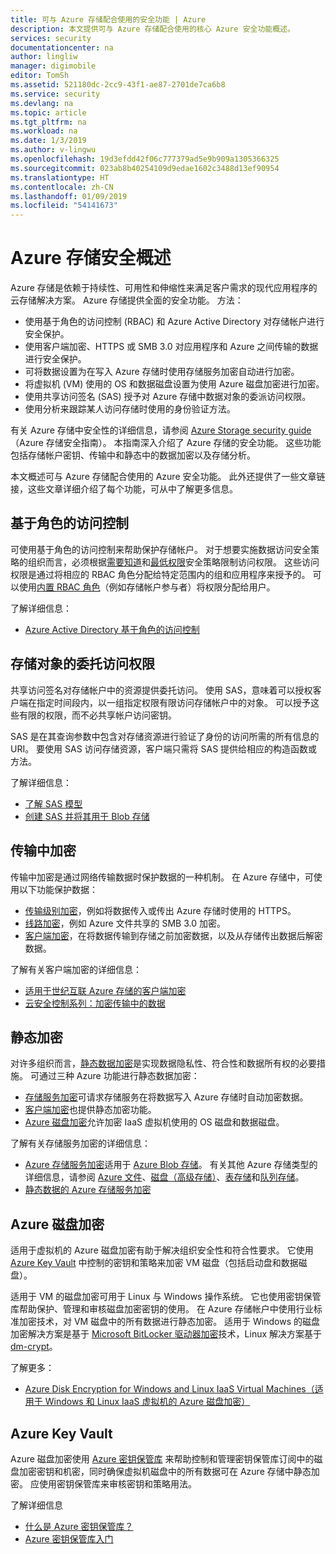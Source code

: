 ```yaml
---
title: 可与 Azure 存储配合使用的安全功能 | Azure
description: 本文提供可与 Azure 存储配合使用的核心 Azure 安全功能概述。
services: security
documentationcenter: na
author: lingliw
manager: digimobile
editor: TomSh
ms.assetid: 521180dc-2cc9-43f1-ae87-2701de7ca6b8
ms.service: security
ms.devlang: na
ms.topic: article
ms.tgt_pltfrm: na
ms.workload: na
ms.date: 1/3/2019
ms.author: v-lingwu
ms.openlocfilehash: 19d3efdd42f06c777379ad5e9b909a1305366325
ms.sourcegitcommit: 023ab8b40254109d9edae1602c3488d13ef90954
ms.translationtype: HT
ms.contentlocale: zh-CN
ms.lasthandoff: 01/09/2019
ms.locfileid: "54141673"
---
```

# <a name="azure-storage-security-overview"></a>Azure 存储安全概述

Azure 存储是依赖于持续性、可用性和伸缩性来满足客户需求的现代应用程序的云存储解决方案。 Azure 存储提供全面的安全功能。 方法：

* 使用基于角色的访问控制 (RBAC) 和 Azure Active Directory 对存储帐户进行安全保护。
* 使用客户端加密、HTTPS 或 SMB 3.0 对应用程序和 Azure 之间传输的数据进行安全保护。
* 可将数据设置为在写入 Azure 存储时使用存储服务加密自动进行加密。
* 将虚拟机 (VM) 使用的 OS 和数据磁盘设置为使用 Azure 磁盘加密进行加密。
* 使用共享访问签名 (SAS) 授予对 Azure 存储中数据对象的委派访问权限。
* 使用分析来跟踪某人访问存储时使用的身份验证方法。

有关 Azure 存储中安全性的详细信息，请参阅 [Azure Storage security guide](../storage/common/storage-security-guide.md)（Azure 存储安全指南）。 本指南深入介绍了 Azure 存储的安全功能。 这些功能包括存储帐户密钥、传输中和静态中的数据加密以及存储分析。


本文概述可与 Azure 存储配合使用的 Azure 安全功能。 此外还提供了一些文章链接，这些文章详细介绍了每个功能，可从中了解更多信息。

## <a name="role-based-access-control"></a>基于角色的访问控制

可使用基于角色的访问控制来帮助保护存储帐户。 对于想要实施数据访问安全策略的组织而言，必须根据[需要知道](https://en.wikipedia.org/wiki/Need_to_know)和[最低权限](https://en.wikipedia.org/wiki/Principle_of_least_privilege)安全策略限制访问权限。 这些访问权限是通过将相应的 RBAC 角色分配给特定范围内的组和应用程序来授予的。 可以使用[内置 RBAC 角色](../role-based-access-control/built-in-roles.md)（例如存储帐户参与者）将权限分配给用户。

了解详细信息：

* [Azure Active Directory 基于角色的访问控制](../role-based-access-control/role-assignments-portal.md)

## <a name="delegated-access-to-storage-objects"></a>存储对象的委托访问权限

共享访问签名对存储帐户中的资源提供委托访问。 使用 SAS，意味着可以授权客户端在指定时间段内，以一组指定权限有限访问存储帐户中的对象。 可以授予这些有限的权限，而不必共享帐户访问密钥。 

SAS 是在其查询参数中包含对存储资源进行验证了身份的访问所需的所有信息的 URI。 要使用 SAS 访问存储资源，客户端只需将 SAS 提供给相应的构造函数或方法。

了解详细信息：

* [了解 SAS 模型](../storage/common/storage-dotnet-shared-access-signature-part-1.md)
* [创建 SAS 并将其用于 Blob 存储](../storage/blobs/storage-dotnet-shared-access-signature-part-2.md)

## <a name="encryption-in-transit"></a>传输中加密

传输中加密是通过网络传输数据时保护数据的一种机制。 在 Azure 存储中，可使用以下功能保护数据：

* [传输级别加密](../storage/common/storage-security-guide.md#encryption-in-transit)，例如将数据传入或传出 Azure 存储时使用的 HTTPS。
* [线路加密](../storage/common/storage-security-guide.md#using-encryption-during-transit-with-azure-file-shares)，例如 Azure 文件共享的 SMB 3.0 加密。
* [客户端加密](../storage/common/storage-security-guide.md#using-client-side-encryption-to-secure-data-that-you-send-to-storage)，在将数据传输到存储之前加密数据，以及从存储传出数据后解密数据。

了解有关客户端加密的详细信息：

* [适用于世纪互联 Azure 存储的客户端加密](https://blogs.msdn.microsoft.com/windowsazurestorage/2015/04/28/client-side-encryption-for-microsoft-azure-storage-preview/)
* [云安全控制系列：加密传输中的数据](https://cloudblogs.microsoft.com/microsoftsecure/2015/08/10/cloud-security-controls-series-encrypting-data-in-transit/)

## <a name="encryption-at-rest"></a>静态加密

对许多组织而言，[静态数据加密](https://cloudblogs.microsoft.com/microsoftsecure/2015/09/10/cloud-security-controls-series-encrypting-data-at-rest/)是实现数据隐私性、符合性和数据所有权的必要措施。 可通过三种 Azure 功能进行静态数据加密：

* [存储服务加密](../storage/common/storage-security-guide.md#encryption-at-rest)可请求存储服务在将数据写入 Azure 存储时自动加密数据。
* [客户端加密](../storage/common/storage-security-guide.md#client-side-encryption)也提供静态加密功能。
* [Azure 磁盘加密](../storage/common/storage-security-guide.md#using-azure-disk-encryption-to-encrypt-disks-used-by-your-virtual-machines)允许加密 IaaS 虚拟机使用的 OS 磁盘和数据磁盘。

了解有关存储服务加密的详细信息：

* [Azure 存储服务加密](https://www.azure.cn/services/storage/)适用于 [Azure Blob 存储](https://www.azure.cn/services/storage/blobs/)。 有关其他 Azure 存储类型的详细信息，请参阅 [Azure 文件](https://www.azure.cn/services/storage/files/)、[磁盘（高级存储）](https://www.azure.cn/services/storage/premium-storage/)、[表存储](https://www.azure.cn/services/storage/tables/)和[队列存储](https://www.azure.cn/services/storage/queues/)。
* [静态数据的 Azure 存储服务加密](../storage/common/storage-service-encryption.md)

## <a name="azure-disk-encryption"></a>Azure 磁盘加密

适用于虚拟机的 Azure 磁盘加密有助于解决组织安全性和符合性要求。 它使用 [Azure Key Vault](https://www.azure.cn/services/key-vault/) 中控制的密钥和策略来加密 VM 磁盘（包括启动盘和数据磁盘）。

适用于 VM 的磁盘加密可用于 Linux 与 Windows 操作系统。 它也使用密钥保管库帮助保护、管理和审核磁盘加密密钥的使用。 在 Azure 存储帐户中使用行业标准加密技术，对 VM 磁盘中的所有数据进行静态加密。 适用于 Windows 的磁盘加密解决方案是基于 [Microsoft BitLocker 驱动器加密](https://technet.microsoft.com/library/cc732774.aspx)技术，Linux 解决方案基于 [dm-crypt](https://en.wikipedia.org/wiki/Dm-crypt)。

了解更多：

- [Azure Disk Encryption for Windows and Linux IaaS Virtual Machines（适用于 Windows 和 Linux IaaS 虚拟机的 Azure 磁盘加密）](https://gallery.technet.microsoft.com/Azure-Disk-Encryption-for-a0018eb0)

## <a name="azure-key-vault"></a>Azure Key Vault

Azure 磁盘加密使用 [Azure 密钥保管库](https://www.azure.cn/home/features/key-vault/) 来帮助控制和管理密钥保管库订阅中的磁盘加密密钥和机密，同时确保虚拟机磁盘中的所有数据可在 Azure 存储中静态加密。 应使用密钥保管库来审核密钥和策略用法。

了解详细信息

* [什么是 Azure 密钥保管库？](../key-vault/key-vault-whatis.md)
* [Azure 密钥保管库入门](../key-vault/key-vault-get-started.md)




